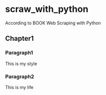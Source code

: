 # scraw_with_python
According to BOOK Web Scraping with Python
## Chapter1
### Paragraph1
This is my style
### Paragraph2
This is my life
